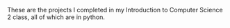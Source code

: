 These are the projects I completed in my Introduction to Computer Science 2 class, all of which are in python. 
